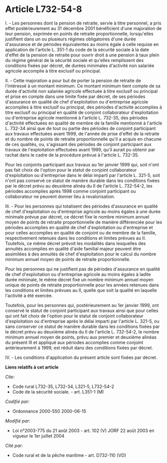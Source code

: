 # Article L732-54-8

I. - Les personnes dont la pension de retraite, servie à titre personnel, a pris effet postérieurement au 31 décembre 2001
bénéficient d'une majoration de leur pension, exprimée en points de retraite proportionnelle, lorsqu'elles justifient dans un
ou plusieurs régimes obligatoires d'une durée d'assurance et de périodes équivalentes au moins égale à celle requise en
application de l'article L. 351-1 du code de la sécurité sociale à la date d'effet de la pension de retraite pour ouvrir
droit à une pension à taux plein du régime général de la sécurité sociale et qu'elles remplissent des conditions fixées par
décret, de durées minimales d'activité non salariée agricole accomplie à titre exclusif ou principal.

II. - Cette majoration a pour but de porter la pension de retraite de l'intéressé à un montant minimum. Ce montant minimum
tient compte de sa durée d'activité non salariée agricole effectuée à titre exclusif ou principal et prise en compte dans une
limite fixée par décret, de ses périodes d'assurance en qualité de chef d'exploitation ou d'entreprise agricole accomplies à
titre exclusif ou principal, des périodes d'activité accomplies à titre exclusif ou principal en qualité de conjoint
collaborateur d'exploitation ou d'entreprise agricole mentionné à l'article L. 732-35, des périodes d'activité effectuées en
qualité de membre de la famille mentionné à l'article L. 732-34 ainsi que de tout ou partie des périodes de conjoint
participant aux travaux effectuées avant 1999, de l'année de prise d'effet de la retraite et du nombre de points de retraite
proportionnelle qu'il a acquis en chacune de ces qualités, ou, s'agissant des périodes de conjoint participant aux travaux de
l'exploitation effectuées avant 1999, qu'il aurait pu obtenir par rachat dans le cadre de la procédure prévue à l'article L.
732-35.

Pour les conjoints participant aux travaux au 1er janvier 1999 qui, soit n'ont pas fait choix de l'option pour le statut de
conjoint collaborateur d'exploitation ou d'entreprise dans le délai imparti par l'article L. 321-5, soit n'ont pas conservé
ce statut de manière durable dans les conditions fixées par le décret prévu au deuxième alinéa du II de l'article L.
732-54-2, les périodes accomplies après 1998 comme conjoint participant ou collaborateur ne peuvent donner lieu à
revalorisation.

III. - Pour les personnes qui totalisent des périodes d'assurance en qualité de chef d'exploitation ou d'entreprise agricole
au moins égales à une durée minimale prévue par décret, ce décret fixe le nombre minimum annuel moyen de points de retraite
proportionnelle de manière différenciée pour les périodes accomplies en qualité de chef d'exploitation ou d'entreprise et
pour celles accomplies en qualité de conjoint ou de membre de la famille, respectivement retenues dans les conditions et
limites prévues au II. Toutefois, ce même décret prévoit les modalités dans lesquelles des annuités accomplies en qualité
d'aide familial majeur peuvent être assimilées à des annuités de chef d'exploitation pour le calcul du nombre minimum annuel
moyen de points de retraite proportionnelle.

Pour les personnes qui ne justifient pas de périodes d'assurance en qualité de chef d'exploitation ou d'entreprise agricole
au moins égales à ladite durée minimale, le même décret fixe un nombre minimum annuel moyen unique de points de retraite
proportionnelle pour les années retenues dans les conditions et limites prévues au II, quelle que soit la qualité en laquelle
l'activité a été exercée.

Toutefois, pour les personnes qui, postérieurement au 1er janvier 1999, ont conservé le statut de conjoint participant aux
travaux ainsi que pour celles qui ont fait choix de l'option pour le statut de conjoint collaborateur d'exploitation ou
d'entreprise après le délai imparti par l'article L. 321-5, ou sans conserver ce statut de manière durable dans les
conditions fixées par le décret prévu au deuxième alinéa du II de l'article L. 732-54-2, le nombre minimum annuel moyen de
points, prévu aux premier et deuxième alinéas du présent III et appliqué aux périodes accomplies comme conjoint
antérieurement à 1999, est réduit dans des conditions fixées par décret.

IV. - Les conditions d'application du présent article sont fixées par décret.

**Liens relatifs à cet article**

_Cite_:

  - Code rural L732-35, L732-34, L321-5, L732-54-2
  - Code de la sécurité sociale. - art. L351-1 (M)

_Codifié par_:

  - Ordonnance 2000-550 2000-06-15

_Modifié par_:

  - Loi n°2003-775 du 21 août 2003 - art. 102 (V) JORF 22 août 2003 en vigueur le 1er juillet 2004

_Cité par_:

  - Code rural et de la pêche maritime - art. D732-110 (VD)
